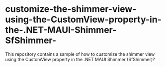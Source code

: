 # customize-the-shimmer-view-using-the-CustomView-property-in-the-.NET-MAUI-Shimmer-SfShimmer-
This repository contains a sample of how to customize the shimmer view using the CustomView property in the .NET MAUI Shimmer (SfShimmer)? 
